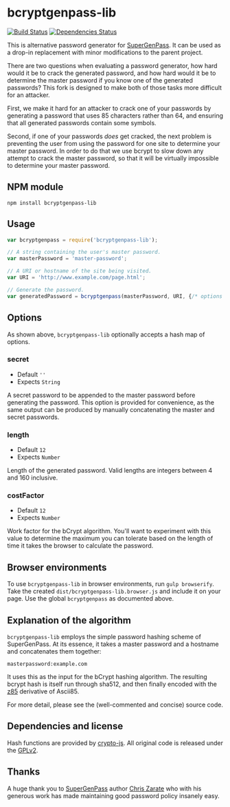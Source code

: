 # bcryptgenpass-lib

[![Build Status][build-status]][travis-ci]
[![Dependencies Status][dependencies-status]][gemnasium]

This is alternative password generator for [SuperGenPass][sgp]. It can be used as a drop-in replacement with minor modifications to the parent project.

There are two questions when evaluating a password generator, how hard would it be to crack the generated password, and how hard would it be to determine the master password if you know one of the generated passwords?
This fork is designed to make both of those tasks more difficult for an attacker.  

First, we make it hard for an attacker to crack one of your passwords by generating a password that uses 85 characters rather than 64, and ensuring that all generated passwords contain some symbols.  

Second, if one of your passwords *does* get cracked, the next problem is preventing the user from using the password for one site to determine your master password.  In order to do that we use bcrypt to slow down any attempt to crack the master password, so that it will be virtually impossible to determine your master password.



## NPM module

```shell
npm install bcryptgenpass-lib
```


## Usage

```javascript
var bcryptgenpass = require('bcryptgenpass-lib');

// A string containing the user's master password.
var masterPassword = 'master-password';

// A URI or hostname of the site being visited.
var URI = 'http://www.example.com/page.html';

// Generate the password.
var generatedPassword = bcryptgenpass(masterPassword, URI, {/* options */});
```


## Options

As shown above, `bcryptgenpass-lib` optionally accepts a hash map of options.

### secret

* Default `''`
* Expects `String`

A secret password to be appended to the master password before generating the
password. This option is provided for convenience, as the same output can be
produced by manually concatenating the master and secret passwords.

### length

* Default `12`
* Expects `Number`

Length of the generated password. Valid lengths are integers between 4 and 160
inclusive.

### costFactor

* Default `12`
* Expects `Number`

Work factor for the bCrypt algorithm.  You'll want to experiment with this value to determine the maximum you can tolerate based on the length of time it takes the browser to calculate the password.


## Browser environments

To use `bcryptgenpass-lib` in browser environments, run `gulp browserify`. Take
the created `dist/bcryptgenpass-lib.browser.js` and include it on your page. Use
the global `bcryptgenpass` as documented above.


## Explanation of the algorithm

`bcryptgenpass-lib` employs the simple password hashing scheme of SuperGenPass. At its essence, it takes
a master password and a hostname and concatenates them together:

```
masterpassword:example.com
```

It uses this as the input for the bCrypt hashing algorithm. The resulting bcrypt hash is itself run through sha512, and then finally encoded with the [z85] derivative of Ascii85.

For more detail, please see the (well-commented and concise) source code.


## Dependencies and license

Hash functions are provided by [crypto-js][crypto-js]. All original code is
released under the [GPLv2][gplv2].


## Thanks

A huge thank you to [SuperGenPass][sgp] author [Chris Zarate][chriszarate] who with his generous work has made maintaining good password policy insanely easy.


[sgp]: http://supergenpass.com
[build-status]: https://secure.travis-ci.org/cmcnulty/bcryptgenpass-lib.svg?branch=master
[dependencies-status]: https://gemnasium.com/cmcnulty/bcryptgenpass-lib.svg
[travis-ci]: http://travis-ci.org/cmcnulty/bcryptgenpass-lib
[gemnasium]: https://gemnasium.com/cmcnulty/bcryptgenpass-lib
[crypto-js]: https://www.npmjs.org/package/crypto-js
[chriszarate]: https://github.com/chriszarate/
[gplv2]: http://www.gnu.org/licenses/gpl-2.0.html
[z85]: http://rfc.zeromq.org/spec:32

